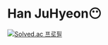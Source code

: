 # Han JuHyeon😶
[![Solved.ac
프로필](http://mazassumnida.wtf/api/v2/generate_badge?boj=kongum)](https://solved.ac/kongum)

<!--
**KongUm/KongUm** is a ✨ _special_ ✨ repository because its `README.md` (this file) appears on your GitHub profile.

Here are some ideas to get you started:

- 🔭 I’m currently working on ...
- 🌱 I’m currently learning ...
- 👯 I’m looking to collaborate on ...
- 🤔 I’m looking for help with ...
- 💬 Ask me about ...
- 📫 How to reach me: ...
- 😄 Pronouns: ...
- ⚡ Fun fact: ...
-->

